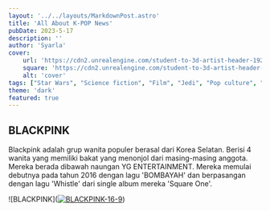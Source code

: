 ```yaml
---
layout: '../../layouts/MarkdownPost.astro'
title: 'All About K-POP News'
pubDate: 2023-5-17
description: ''
author: 'Syarla'
cover:
    url: 'https://cdn2.unrealengine.com/student-to-3d-artist-header-1920x1080-73d477520f8e.jpg?resize=1&w=1920'
    square: 'https://cdn2.unrealengine.com/student-to-3d-artist-header-1920x1080-73d477520f8e.jpg?resize=1&w=1920'
    alt: 'cover'
tags: ["Star Wars", "Science fiction", "Film", "Jedi", "Pop culture", "Iconic scenes"]
theme: 'dark'
featured: true
---
```



## BLACKPINK

Blackpink adalah grup wanita populer berasal dari Korea Selatan. Berisi 4 wanita yang memiliki bakat yang menonjol dari masing-masing anggota. Mereka berada dibawah naungan YG ENTERTAINMENT. Mereka memulai debutnya pada tahun 2016 dengan lagu 'BOMBAYAH' dan berpasangan dengan lagu 'Whistle' dari single album mereka 'Square One'. 

![BLACKPINK](<a href="https://ibb.co/nn46wbj"><img src="https://i.ibb.co/8dGNm09/BLACKPINK-16-9.jpg" alt="BLACKPINK-16-9" border="0"></a>)
